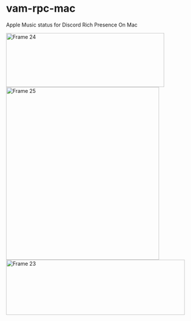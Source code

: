 # vam-rpc-mac
Apple Music status for Discord Rich Presence On Mac


<img width="430" height="147" alt="Frame 24" src="https://github.com/user-attachments/assets/19eee6f5-2ec2-4af1-9579-f273339a6b78" />
<img width="416" height="470" alt="Frame 25" src="https://github.com/user-attachments/assets/3bfd876f-4f20-41e4-9e3c-33d341cd5825" />
<img width="486" height="150" alt="Frame 23" src="https://github.com/user-attachments/assets/5a812e8f-78cc-493f-8e8b-a365345da2b4" />
